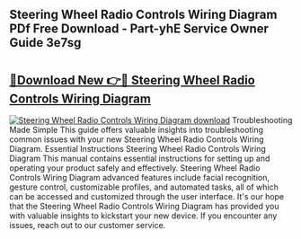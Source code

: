 ## Steering Wheel Radio Controls Wiring Diagram PDf Free Download - Part-yhE Service Owner Guide 3e7sg

# <h2><a href="http://dfkoyl.blite.top/?on=Steering+Wheel+Radio+Controls+Wiring+Diagram">🔗Download New 👉🔴 Steering Wheel Radio Controls Wiring Diagram</a></h2>

[![Steering Wheel Radio Controls Wiring Diagram download](https://i.imgur.com/lujVjoI.png)](http://dfkoyl.blite.top/?on=Steering+Wheel+Radio+Controls+Wiring+Diagram)
Troubleshooting Made Simple This guide offers valuable insights into troubleshooting common issues with your new Steering Wheel Radio Controls Wiring Diagram. Essential Instructions Steering Wheel Radio Controls Wiring Diagram This manual contains essential instructions for setting up and operating your product safely and effectively. Steering Wheel Radio Controls Wiring Diagram advanced features include facial recognition, gesture control, customizable profiles, and automated tasks, all of which can be accessed and customized through the user interface. It's our hope that the Steering Wheel Radio Controls Wiring Diagram has provided you with valuable insights to kickstart your new device. If you encounter any issues, reach out to our customer service.
